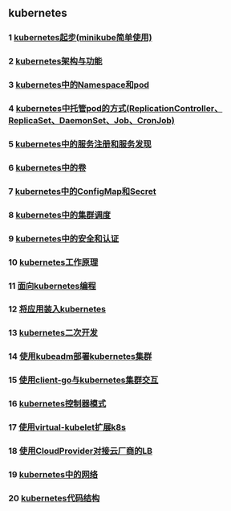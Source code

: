 ## kubernetes

### 1 [kubernetes起步(minikube简单使用)](https://github.com/luofengmacheng/docker_doc/blob/master/kubernetes/minikube.md)

### 2 [kubernetes架构与功能](https://github.com/luofengmacheng/docker_doc/blob/master/kubernetes/structure_function.md)

### 3 [kubernetes中的Namespace和pod](https://github.com/luofengmacheng/docker_doc/blob/master/kubernetes/pod.md)

### 4 [kubernetes中托管pod的方式(ReplicationController、ReplicaSet、DaemonSet、Job、CronJob)](https://github.com/luofengmacheng/docker_doc/blob/master/kubernetes/rc_rs_ds_job_cronjob.md)

### 5 [kubernetes中的服务注册和服务发现](https://github.com/luofengmacheng/docker_doc/blob/master/kubernetes/service.md)

### 6 [kubernetes中的卷](https://github.com/luofengmacheng/docker_doc/blob/master/kubernetes/volume.md)

### 7 [kubernetes中的ConfigMap和Secret](https://github.com/luofengmacheng/docker_doc/blob/master/kubernetes/config.md)

### 8 [kubernetes中的集群调度](https://github.com/luofengmacheng/docker_doc/blob/master/kubernetes/schedule.md)

### 9 [kubernetes中的安全和认证](https://github.com/luofengmacheng/docker_doc/blob/master/kubernetes/security_and_authentication.md)

### 10 [kubernetes工作原理](https://github.com/luofengmacheng/docker_doc/blob/master/kubernetes/principle.md)

### 11 [面向kubernetes编程](https://github.com/luofengmacheng/docker_doc/blob/master/kubernetes/k8s_oriented_program.md)

### 12 [将应用装入kubernetes](https://github.com/luofengmacheng/docker_doc/blob/master/kubernetes/app_containernization.md)

### 13 [kubernetes二次开发](https://github.com/luofengmacheng/docker_doc/blob/master/kubernetes/secondary_development.md)

### 14 [使用kubeadm部署kubernetes集群](https://github.com/luofengmacheng/docker_doc/blob/master/kubernetes/deploy_with_kubeadm.md)

### 15 [使用client-go与kubernetes集群交互](https://github.com/luofengmacheng/docker_doc/blob/master/kubernetes/interact_with_client.md)

### 16 [kubernetes控制器模式](https://github.com/luofengmacheng/docker_doc/blob/master/kubernetes/controller_pattern.md)

### 17 [使用virtual-kubelet扩展k8s](https://github.com/luofengmacheng/docker_doc/blob/master/kubernetes/virtual_kubelet.md)

### 18 [使用CloudProvider对接云厂商的LB](https://github.com/luofengmacheng/docker_doc/blob/master/kubernetes/cloudprovider.md)

### 19 [kubernetes中的网络](https://github.com/luofengmacheng/docker_doc/blob/master/kubernetes/network.md)

### 20 [kubernetes代码结构](https://github.com/luofengmacheng/docker_doc/blob/master/kubernetes/code_structure.md)